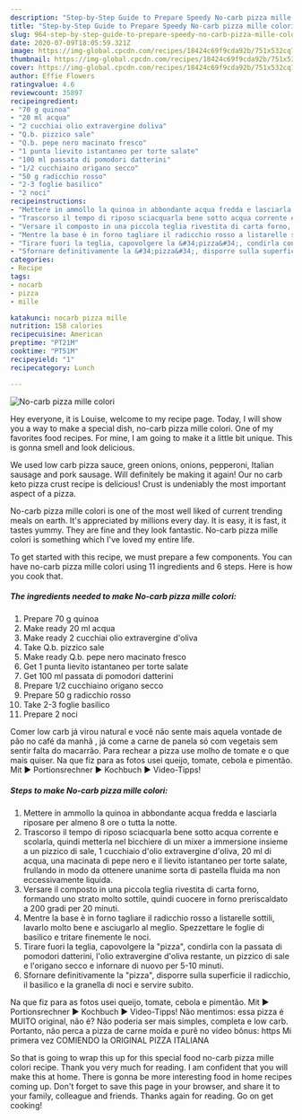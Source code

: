 ```yaml
---
description: "Step-by-Step Guide to Prepare Speedy No-carb pizza mille colori"
title: "Step-by-Step Guide to Prepare Speedy No-carb pizza mille colori"
slug: 964-step-by-step-guide-to-prepare-speedy-no-carb-pizza-mille-colori
date: 2020-07-09T18:05:59.321Z
image: https://img-global.cpcdn.com/recipes/18424c69f9cda92b/751x532cq70/no-carb-pizza-mille-colori-recipe-main-photo.jpg
thumbnail: https://img-global.cpcdn.com/recipes/18424c69f9cda92b/751x532cq70/no-carb-pizza-mille-colori-recipe-main-photo.jpg
cover: https://img-global.cpcdn.com/recipes/18424c69f9cda92b/751x532cq70/no-carb-pizza-mille-colori-recipe-main-photo.jpg
author: Effie Flowers
ratingvalue: 4.6
reviewcount: 35897
recipeingredient:
- "70 g quinoa"
- "20 ml acqua"
- "2 cucchiai olio extravergine doliva"
- "Q.b. pizzico sale"
- "Q.b. pepe nero macinato fresco"
- "1 punta lievito istantaneo per torte salate"
- "100 ml passata di pomodori datterini"
- "1/2 cucchiaino origano secco"
- "50 g radicchio rosso"
- "2-3 foglie basilico"
- "2 noci"
recipeinstructions:
- "Mettere in ammollo la quinoa in abbondante acqua fredda e lasciarla riposare per almeno 8 ore o tutta la notte."
- "Trascorso il tempo di riposo sciacquarla bene sotto acqua corrente e scolarla, quindi metterla nel bicchiere di un mixer a immersione insieme a un pizzico di sale, 1 cucchiaio d&#39;olio extravergine d&#39;oliva, 20 ml di acqua, una macinata di pepe nero e il lievito istantaneo per torte salate, frullando in modo da ottenere unanime sorta di pastella fluida ma non eccessivamente liquida."
- "Versare il composto in una piccola teglia rivestita di carta forno, formando uno strato molto sottile, quindi cuocere in forno preriscaldato a 200 gradi per 20 minuti."
- "Mentre la base è in forno tagliare il radicchio rosso a listarelle sottili, lavarlo molto bene e asciugarlo al meglio. Spezzettare le foglie di basilico e tritare finemente le noci."
- "Tirare fuori la teglia, capovolgere la &#34;pizza&#34;, condirla con la passata di pomodori datterini, l&#39;olio extravergine d&#39;oliva restante, un pizzico di sale e l&#39;origano secco e infornare di nuovo per 5-10 minuti."
- "Sfornare definitivamente la &#34;pizza&#34;, disporre sulla superficie il radicchio, il basilico e la granella di noci e servire subito."
categories:
- Recipe
tags:
- nocarb
- pizza
- mille

katakunci: nocarb pizza mille 
nutrition: 158 calories
recipecuisine: American
preptime: "PT21M"
cooktime: "PT51M"
recipeyield: "1"
recipecategory: Lunch

---
```



![No-carb pizza mille colori](https://img-global.cpcdn.com/recipes/18424c69f9cda92b/751x532cq70/no-carb-pizza-mille-colori-recipe-main-photo.jpg)

Hey everyone, it is Louise, welcome to my recipe page. Today, I will show you a way to make a special dish, no-carb pizza mille colori. One of my favorites food recipes. For mine, I am going to make it a little bit unique. This is gonna smell and look delicious.

We used low carb pizza sauce, green onions, onions, pepperoni, Italian sausage and pork sausage. Will definitely be making it again! Our no carb keto pizza crust recipe is delicious! Crust is undeniably the most important aspect of a pizza.

No-carb pizza mille colori is one of the most well liked of current trending meals on earth. It's appreciated by millions every day. It is easy, it is fast, it tastes yummy. They are fine and they look fantastic. No-carb pizza mille colori is something which I've loved my entire life.


To get started with this recipe, we must prepare a few components. You can have no-carb pizza mille colori using 11 ingredients and 6 steps. Here is how you cook that.

<!--inarticleads1-->

##### The ingredients needed to make No-carb pizza mille colori:

1. Prepare 70 g quinoa
1. Make ready 20 ml acqua
1. Make ready 2 cucchiai olio extravergine d&#39;oliva
1. Take Q.b. pizzico sale
1. Make ready Q.b. pepe nero macinato fresco
1. Get 1 punta lievito istantaneo per torte salate
1. Get 100 ml passata di pomodori datterini
1. Prepare 1/2 cucchiaino origano secco
1. Prepare 50 g radicchio rosso
1. Take 2-3 foglie basilico
1. Prepare 2 noci


Comer low carb já virou natural e você não sente mais aquela vontade de pão no café da manhã , já come a carne de panela só com vegetais sem sentir falta do macarrão. Para rechear a pizza use molho de tomate e o que mais quiser. Na que fiz para as fotos usei queijo, tomate, cebola e pimentão. Mit ► Portionsrechner ► Kochbuch ► Video-Tipps! 

<!--inarticleads2-->

##### Steps to make No-carb pizza mille colori:

1. Mettere in ammollo la quinoa in abbondante acqua fredda e lasciarla riposare per almeno 8 ore o tutta la notte.
1. Trascorso il tempo di riposo sciacquarla bene sotto acqua corrente e scolarla, quindi metterla nel bicchiere di un mixer a immersione insieme a un pizzico di sale, 1 cucchiaio d&#39;olio extravergine d&#39;oliva, 20 ml di acqua, una macinata di pepe nero e il lievito istantaneo per torte salate, frullando in modo da ottenere unanime sorta di pastella fluida ma non eccessivamente liquida.
1. Versare il composto in una piccola teglia rivestita di carta forno, formando uno strato molto sottile, quindi cuocere in forno preriscaldato a 200 gradi per 20 minuti.
1. Mentre la base è in forno tagliare il radicchio rosso a listarelle sottili, lavarlo molto bene e asciugarlo al meglio. Spezzettare le foglie di basilico e tritare finemente le noci.
1. Tirare fuori la teglia, capovolgere la &#34;pizza&#34;, condirla con la passata di pomodori datterini, l&#39;olio extravergine d&#39;oliva restante, un pizzico di sale e l&#39;origano secco e infornare di nuovo per 5-10 minuti.
1. Sfornare definitivamente la &#34;pizza&#34;, disporre sulla superficie il radicchio, il basilico e la granella di noci e servire subito.


Na que fiz para as fotos usei queijo, tomate, cebola e pimentão. Mit ► Portionsrechner ► Kochbuch ► Video-Tipps! Não mentimos: essa pizza é MUITO original, não é? Não poderia ser mais simples, completa e low carb. Portanto, não perca a pizza de carne moída e purê no vídeo bônus: https Mi primera vez COMIENDO la ORIGINAL PIZZA ITALIANA 

So that is going to wrap this up for this special food no-carb pizza mille colori recipe. Thank you very much for reading. I am confident that you will make this at home. There is gonna be more interesting food in home recipes coming up. Don't forget to save this page in your browser, and share it to your family, colleague and friends. Thanks again for reading. Go on get cooking!
